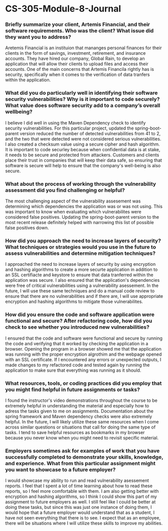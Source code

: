 # CS-305-Module-8-Journal

### Briefly summarize your client, Artemis Financial, and their software requirements. Who was the client? What issue did they want you to address?

Aretemis Financial is an instituion that mananges personal finances for their clients in the form of savings, investment, retirement, and insurance accounts. They have hired our company, Global Rain, to develop an application that will allow their clients to upload files and access their accounts. One of the main concerns that Artemis Financila rightly has is security, specifically when it comes to the verification of data tranfers within the application.

### What did you do particularly well in identifying their software security vulnerabilities? Why is it important to code securely? What value does software security add to a company’s overall wellbeing?

I believe I did well in using the Maven Dependency check to identify security vulnerabilities. For this particular project, updated the spring-boot-parent version reduced the number of detected vulnerabilities from 41 to 2, and the two that were detected were not considered serious vulnerabilities. I also created a checksum value using a secure cipher and hash algorithm. It is important to code securley because when confidential data is at stake, it needs to be secure and protected from attackers. Customers and clients place their trust in companies that will keep their data safe, so ensuring that software is secure will help to ensure that the company's well-being is also secure.

### What about the process of working through the vulnerability assessment did you find challenging or helpful?
The most challenging aspect of the vulnerability assesement was determining which dependencies the application was or was not using. This was important to know when evaluating which vulnerabilites were considered false positives. Updating the spring-boot-parent version to the most recent release definitely helped with narrowing this list of possible false positives down.

### How did you approach the need to increase layers of security? What techniques or strategies would you use in the future to assess vulnerabilities and determine mitigation techniques?
I approached the need to increase layers of security by using encryption and hashing algorithms to create a more securte application in addition to an SSL certifiacte and keystore to ensure that data tranferred within the application was secure. I also ensured that the application's dependencies were free of critical vulnerabilities using a vulnerability asessement. In the future, I will use these same techniques and do a manual code review to ensure that there are no vulnerabilities and if there are, I will use appropriate encryption and hashing algorithms to mitigate those vulnerabilites. 

### How did you ensure the code and software application were functional and secure? After refactoring code, how did you check to see whether you introduced new vulnerabilities?
I ensured that the code and software were functional and secure by running the code and verifying that it worked by checking the application in a browser. Opening the program in a browser showed me that the application was running with the proper encryption algrothim and the webpage opened with an SSL certificate. If I encountered any errors or unexpected outputs, I made changes to my refactored code and tested again by running the application to make sure that everything was running as it should.

### What resources, tools, or coding practices did you employ that you might find helpful in future assignments or tasks?
I found the instructor's video demonstrations throughout the course to be extremely helpful in understanding the material and especially how to adress the tasks given to me on assignments. Documentation about the spring framework and Maven dependency checks were also extremely helpful. In the future, I will likely utilize these same resources when I come across similar questions or situations that call for doing the same type of tasks. I tend to save helpful resources as bookmarks in my browser because you never know when you might need to revisit specific material.

### Employers sometimes ask for examples of work that you have successfully completed to demonstrate your skills, knowledge, and experience. What from this particular assignment might you want to showcase to a future employer?
I would showcase my ability to run and read vulnerability asessement reports. I feel that I spent a lot of time learning about how to read these reports, so I feel more comfortable with them. I am also getting better with encryption and hashing algorithms, so I think I could show this part of my assignment to future employers as well. I still feel like I could be better at doing these tasks, but since this was just one instance of doing them, I would hope that a future employer would understand that as a student, I have not seen everything that there is to see. I expect that as an employee, there will be situations where I will utilize these skills to improve my abilities. 
